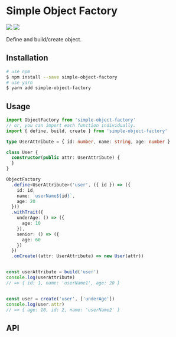 Simple Object Factory
===

![](https://github.com/mosmos21/simple-object-factory/workflows/Run%20Test/badge.svg)
![](https://github.com/mosmos21/simple-object-factory/workflows/Build%20Check/badge.svg)

Define and build/create object.

## Installation

```bash
# use npm
$ npm install --save simple-object-factory
# use yarn
$ yarn add simple-object-factory
```

## Usage

```typescript
import ObjectFactory from 'simple-object-factory'
// or, you can import each function individually.
import { define, build, create } from 'simple-object-factory' 

type UserAttribute = { id: number, name: string, age: number }

class User {
  constructor(public attr: UserAttribute) {
  }
}

ObjectFactory
  .define<UserAttribute>('user', ({ id }) => ({
    id: id,
    name: `userName${id}`,
    age: 20
  }))
  .withTrait({
    underAge: () => ({
      age: 10
    }),
    senior: () => ({
      age: 60
    })
  })
  .onCreate((attr: UserAttribute) => new User(attr))


const userAttribute = build('user')
console.log(userAttribute)
// => { id: 1, name: 'userName1', age: 20 }


const user = create('user', ['underAge'])
console.log(user.attr)
// => { age: 10, id: 2, name: 'userName2' }
```

## API
